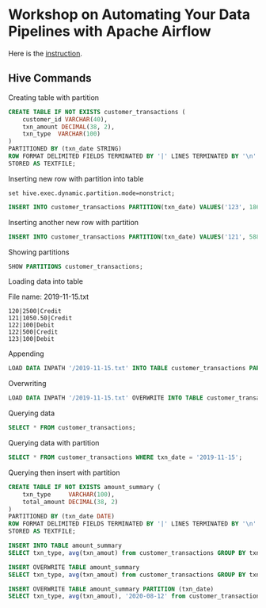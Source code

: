 # Workshop on Automating Your Data Pipelines with Apache Airflow

Here is the [instruction](instruction.md).

## Hive Commands

Creating table with partition

```sql
CREATE TABLE IF NOT EXISTS customer_transactions (
    customer_id VARCHAR(40),
    txn_amount DECIMAL(38, 2),
    txn_type  VARCHAR(100)
)
PARTITIONED BY (txn_date STRING)
ROW FORMAT DELIMITED FIELDS TERMINATED BY '|' LINES TERMINATED BY '\n'
STORED AS TEXTFILE;
```

Inserting new row with partition into table

```
set hive.exec.dynamic.partition.mode=nonstrict;
```

```sql
INSERT INTO customer_transactions PARTITION(txn_date) VALUES('123', 1860, 'Credit', '2019-04-14');
```

Inserting another new row with partition

```sql
INSERT INTO customer_transactions PARTITION(txn_date) VALUES('121', 588, 'Debit', '2019-04-14');
```

Showing partitions

```sql
SHOW PARTITIONS customer_transactions;
```

Loading data into table

File name: 2019-11-15.txt
```
120|2500|Credit
121|1050.50|Credit
122|100|Debit
122|500|Credit
123|100|Debit
```

Appending

```sql
LOAD DATA INPATH '/2019-11-15.txt' INTO TABLE customer_transactions PARTITION(txn_date='2019-11-15');
```

Overwriting

```sql
LOAD DATA INPATH '/2019-11-15.txt' OVERWRITE INTO TABLE customer_transactions PARTITION(txn_date='2019-11-15');
```

Querying data

```sql
SELECT * FROM customer_transactions;
```

Querying data with partition

```sql
SELECT * FROM customer_transactions WHERE txn_date = '2019-11-15';
```

Querying then insert with partition

```sql
CREATE TABLE IF NOT EXISTS amount_summary (
    txn_type     VARCHAR(100),
    total_amount DECIMAL(38, 2)
)
PARTITIONED BY (txn_date DATE)
ROW FORMAT DELIMITED FIELDS TERMINATED BY '|' LINES TERMINATED BY '\n'
STORED AS TEXTFILE;
```

```sql
INSERT INTO TABLE amount_summary
SELECT txn_type, avg(txn_amout) from customer_transactions GROUP BY txn_type;
```

```sql
INSERT OVERWRITE TABLE amount_summary
SELECT txn_type, avg(txn_amout) from customer_transactions GROUP BY txn_type;
```

```sql
INSERT OVERWRITE TABLE amount_summary PARTITION (txn_date)
SELECT txn_type, avg(txn_amout), '2020-08-12' from customer_transactions GROUP BY txn_type;
```